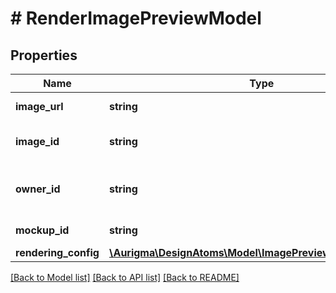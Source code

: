 # # RenderImagePreviewModel

## Properties

Name | Type | Description | Notes
------------ | ------------- | ------------- | -------------
**image_url** | **string** | External image URL. | [optional]
**image_id** | **string** | Storage image identifier. | [optional]
**owner_id** | **string** | Storage image owner identifier. | [optional]
**mockup_id** | **string** | Mockup identifier. | [optional]
**rendering_config** | [**\Aurigma\DesignAtoms\Model\ImagePreviewRenderingConfig**](ImagePreviewRenderingConfig.md) |  | [optional]

[[Back to Model list]](../../README.md#models) [[Back to API list]](../../README.md#endpoints) [[Back to README]](../../README.md)
